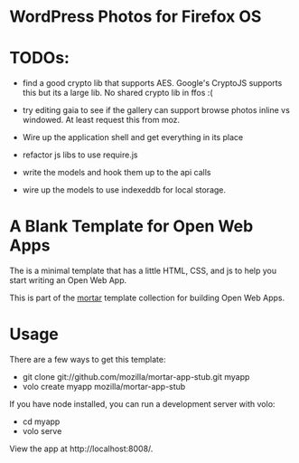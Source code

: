 # WordPress Photos for Firefox OS

# TODOs:
- find a good crypto lib that supports AES. Google's CryptoJS supports this but its a large lib.  No shared crypto lib in ffos :(
- try editing gaia to see if the gallery can support browse photos inline vs windowed. At least request this from moz.

- Wire up the application shell and get everything in its place
- refactor js libs to use require.js
- write the models and hook them up to the api calls
- wire up the models to use indexeddb for local storage. 





# A Blank Template for Open Web Apps

The is a minimal template that has a little HTML, CSS, and js to help
you start writing an Open Web App.

This is part of the [mortar](https://github.com/mozilla/mortar/)
template collection for building Open Web Apps.

# Usage

There are a few ways to get this template:

* git clone git://github.com/mozilla/mortar-app-stub.git myapp
* volo create myapp mozilla/mortar-app-stub

If you have node installed, you can run a development server with volo:

* cd myapp
* volo serve

View the app at http://localhost:8008/.
